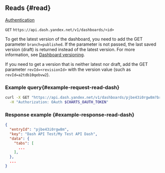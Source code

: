 ## Reads {#read}

[Authentication](../../../../datalens/api/auth.md)

`GET` `https://api.dash.yandex.net/v1/dashboards/<id>`

To get the latest version of the dashboard, you need to add the GET parameter `branch=published`. If the parameter is not passed, the last saved version (draft) is returned instead of the latest version. For more information, see [Dashboard versioning](../../../../datalens/concepts/dashboard.md).

If you need to get a version that is neither latest nor draft, add the GET parameter `revId=<revisionId>` with the version value (such as `revId=a2tdb10qebvw2`).

### Example query{#example-request-read-dash}

```bash
curl -X GET "https://api.dash.yandex.net/v1/dashboards/pjbe43i0rgw8m?branch=published" \
  -H "Authorization: OAuth $CHARTS_OAUTH_TOKEN"
```

### Response example {#example-response-read-dash}

```json
{
  "entryId": "pjbe43i0rgw8m",
  "key": "Dash API Test/My Test API Dash",
  "data": {
    "tabs": [
      ...
    ],
  },
  ...
}
```
